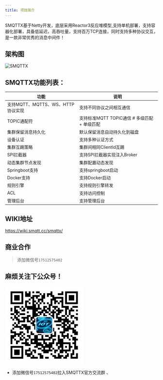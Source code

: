 ```yaml
---
title: 项目简介
---
```

​		SMQTTX基于Netty开发，底层采用Reactor3反应堆模型,支持单机部署，支持容器化部署，具备低延迟，高吞吐量，支持百万TCP连接，同时支持多种协议交互，是一款非常优秀的消息中间件！

## 架构图

![SMQTTX](smqttx.png)

## SMQTTX功能列表：
| 功能                       | 说明                              | 
|--------------------------|---------------------------------|
| 支持MQTT、MQTTS、WS、HTTP协议实现 | 支持不同协议之间相互通信                    | 
| TOPIC通配符                 | 支持标准MQTT TOPIC通信 # 多级匹配  + 单级匹配 | 
| 集群保留消息持久化                | 默认保留消息自动持久化到磁盘                  | 
| 设备认证                     | 支持多种认证方式                        |
| 集群互踢策略                   | 集群间相同ClientId互踢                 |
| SPI拦截器                   | 支持SPI拦截器实现注入Broker              |
| 动态集群节点发现                 | 集群配置动态发现                        |
| Springboot支持             | 支持springboot启动                  |
| Docker支持                 | 支持Docker启动                      |
| 规则引擎                     | 支持规则引擎转发                        |
| ACL                      | 支持访问控制                          |
| 管理后台                     | 支持管理后台                          |

## WIKI地址
https://wiki.smqtt.cc/smqttx/
   
## 商业合作

> 添加微信号`17512575402`


## 麻烦关注下公众号！
![icon](icon.jpg)

- 添加微信号`17512575402`拉入SMQTTX官方交流群
、